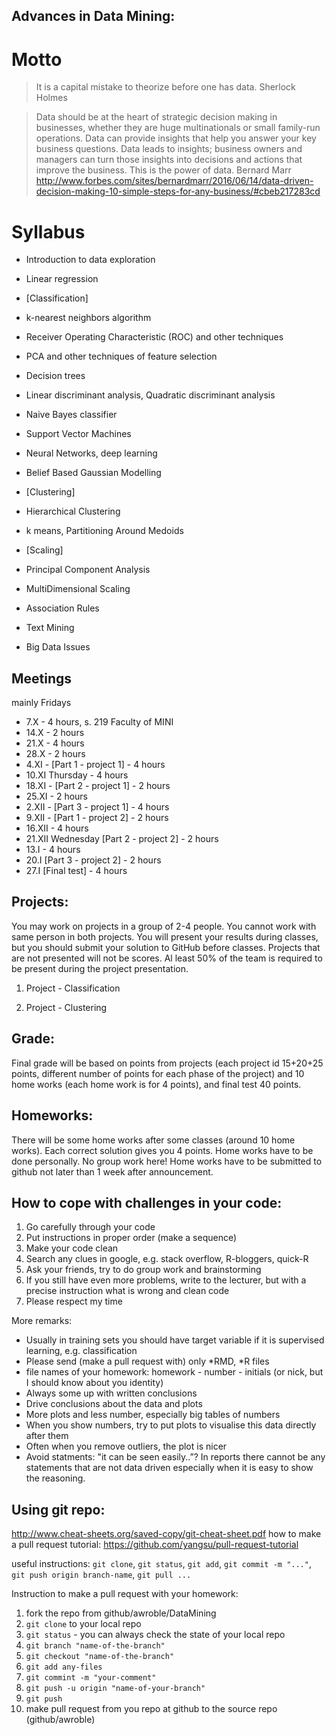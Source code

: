 Advances in Data Mining:
------------------------

# Motto

> It is a capital mistake to theorize before one has data.
> Sherlock Holmes

> Data should be at the heart of strategic decision making in businesses, whether they are huge multinationals or small family-run operations. Data can provide insights that help you answer your key business questions. Data leads to insights; business owners and managers can turn those insights into decisions and actions that improve the business. This is the power of data.
> Bernard Marr http://www.forbes.com/sites/bernardmarr/2016/06/14/data-driven-decision-making-10-simple-steps-for-any-business/#cbeb217283cd

# Syllabus

* Introduction to data exploration 
* Linear regression
* [Classification]
* k-nearest neighbors algorithm 
* Receiver Operating Characteristic (ROC) and other techniques
* PCA and other techniques of feature selection
* Decision trees
* Linear discriminant analysis, Quadratic discriminant analysis
* Naive Bayes classifier
* Support Vector Machines
* Neural Networks, deep learning
* Belief Based Gaussian Modelling
* [Clustering]
* Hierarchical Clustering
* k means, Partitioning Around Medoids
* [Scaling]
* Principal Component Analysis
* MultiDimensional Scaling
* Association Rules

* Text Mining
* Big Data Issues 

Meetings
--------
mainly Fridays

* 7.X - 4 hours, s. 219 Faculty of MINI
* 14.X - 2 hours
* 21.X - 4 hours
* 28.X - 2 hours
* 4.XI - [Part 1 - project 1] - 4 hours
* 10.XI Thursday - 4 hours
* 18.XI - [Part 2 - project 1] - 2 hours
* 25.XI - 2 hours
* 2.XII - [Part 3 - project 1] - 4 hours
* 9.XII - [Part 1 - project 2] - 2 hours
* 16.XII - 4 hours
* 21.XII Wednesday [Part 2 - project 2] - 2 hours
* 13.I - 4 hours
* 20.I [Part 3 - project 2] - 2 hours
* 27.I [Final test] - 4 hours

Projects:
---------

You may work on projects in a group of 2-4 people. You cannot work with same person in both projects.
You will present your results during classes, but you should submit your solution to GitHub before classes.
Projects that are not presented will not be scores. 
Al least 50% of the team is required to be present during the project presentation.

1. Project - Classification

2. Project - Clustering

Grade:
------

Final grade will be based on points from projects (each project id 15+20+25 points, different number of points for each phase of the project) and 10 home works (each home work is for 4 points), and final test 40 points.

Homeworks:
----------
There will be some home works after some classes (around 10 home works).
Each correct solution gives you 4 points.
Home works have to be done personally. No group work here!
Home works have to be submitted to github not later than 1 week after announcement.

How to cope with challenges in your code:
-----------------------------------------

1. Go carefully through your code
2. Put instructions in proper order (make a sequence)
3. Make your code clean
4. Search any clues in google, e.g. stack overflow, R-bloggers, quick-R
5. Ask your friends, try to do group work and brainstorming
6. If you still have even more problems, write to the lecturer, but with a precise instruction what is wrong and clean code
7. Please respect my time

More remarks:

* Usually in training sets you should have target variable if it is supervised learning, e.g. classification
* Please send (make a pull request with) only *RMD, *R files
* file names of your homework: homework - number - initials (or nick, but I should know about you identity)
* Always some up with written conclusions
* Drive conclusions about the data and plots
* More plots and less number, especially big tables of numbers 
* When you show numbers, try to put plots to visualise this data directly after them
* Often when you remove outliers, the plot is nicer
* Avoid statments: "it can be seen easily..”? In reports there cannot be any statements that are not data driven especially when it is easy to show the reasoning.

Using git repo:
---------------

http://www.cheat-sheets.org/saved-copy/git-cheat-sheet.pdf
how to make a pull request tutorial: https://github.com/yangsu/pull-request-tutorial

useful instructions: `git clone`, `git status`, `git add`, `git commit -m "..."`, `git push origin branch-name`, `git pull ...`

Instruction to make a pull request with your homework:

1. fork the repo from github/awroble/DataMining
2. `git clone` to your local repo
3. `git status` - you can always check the state of your local repo
4. `git branch "name-of-the-branch"`
5. `git checkout "name-of-the-branch"`
6. `git add any-files`
7. `git commint -m "your-comment"`
8. `git push -u origin "name-of-your-branch"`
9. `git push`
10. make pull request from you repo at github to the source repo (github/awroble)
